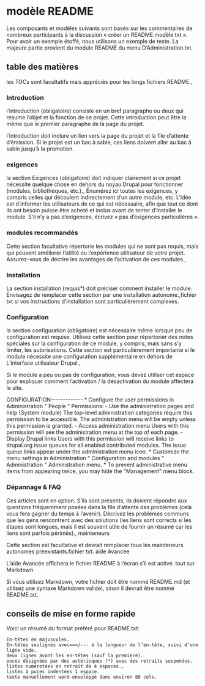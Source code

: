 
# modèle README

Les composants et modèles suivants sont basés sur les commentaires de nombreux participants à la discussion « créer un README.modèle txt ». Pour avoir un exemple étoffé, nous utilisons un exemple de texte. La majeure partie provient du module README du menu D’Administration.txt.

## table des matières

les TOCs sont facultatifs mais appréciés pour les longs fichiers README.,

### Introduction

l’introduction (obligatoire) consiste en un bref paragraphe ou deux qui résume l’objet et la fonction de ce projet. Cette introduction peut être la même que le premier paragraphe de la page du projet.

l’introduction doit inclure un lien vers la page du projet et la file d’attente d’émission. Si le projet est un bac à sable, ces liens doivent aller au bac à sable jusqu’à la promotion.

### exigences

la section Exigences (obligatoire) doit indiquer clairement si ce projet nécessite quelque chose en dehors du noyau Drupal pour fonctionner (modules, bibliothèques, etc.)., Énumérez ici toutes les exigences, y compris celles qui découlent indirectement d’un autre module, etc. L’idée est d’informer les utilisateurs de ce qui est nécessaire, afin que tout ce dont ils ont besoin puisse être acheté et inclus avant de tenter d’installer le module. S’il n’y a pas d’exigences, écrivez « pas d’exigences particulières ».


### modules recommandés

Cette section facultative répertorie les modules qui ne sont pas requis, mais qui peuvent améliorer l’utilité ou l’expérience utilisateur de votre projet. Assurez-vous de décrire les avantages de l’activation de ces modules.,

### Installation

La section installation (requis*) doit préciser comment installer le module.
Envisagez de remplacer cette section par une installation autonome.,fichier txt si vos instructions d’installation sont particulièrement complexes.

### Configuration

la section configuration (obligatoire) est nécessaire même lorsque peu de configuration est requise. Utilisez cette section pour répertorier des notes spéciales sur la configuration de ce module, y compris, mais sans s’y limiter, les autorisations. Cette section est particulièrement importante si le module nécessite une configuration supplémentaire en dehors de L’interface utilisateur Drupal.,

Si le module a peu ou pas de configuration, vous devez utiliser cet espace pour expliquer comment l’activation / la désactivation du module affectera le site.

CONFIGURATION------------- * Configure the user permissions in Administration " People " Permissions: - Use the administration pages and help (System module) The top-level administration categories require this permission to be accessible. The administration menu will be empty unless this permission is granted. - Access administration menu Users with this permission will see the administration menu at the top of each page. - Display Drupal links Users with this permission will receive links to drupal.org issue queues for all enabled contributed modules. The issue queue links appear under the administration menu icon. * Customize the menu settings in Administration " Configuration and modules " Administration " Administration menu. * To prevent administrative menu items from appearing twice, you may hide the "Management" menu block.


### Dépannage & FAQ

Ces articles sont en option. S’ils sont présents, ils doivent répondre aux questions fréquemment posées dans la file d’attente des problèmes (cela vous fera gagner du temps à l’avenir). Décrivez les problèmes communs que les gens rencontrent avec des solutions (les liens sont corrects si les étapes sont longues, mais il est souvent utile de fournir un résumé car les liens sont parfois périmés).,
mainteneurs

Cette section est facultative et devrait remplacer tous les mainteneurs autonomes préexistants.fichier txt.
aide Avancée

L’aide Avancée affichera le fichier README à l’écran s’il est activé.
tout sur Markdown

Si vous utilisez Markdown, votre fichier doit être nommé README.md (et utilisez une syntaxe Markdown valide), sinon il devrait être nommé README.txt.

## conseils de mise en forme rapide

Voici un résumé du format préféré pour README.txt:

    En-têtes en majuscules.
    En-têtes soulignés avec===/--- à la longueur de l’en-tête, suivi d’une ligne vide.
    deux lignes avant les en-têtes (sauf la première).
    puces désignées par des astérisques (*) avec des retraits suspendus.
    listes numérotées en retrait de 4 espaces.,
    listes à puces indentées 1 espace.
    texte manuellement word-enveloppé dans environ 80 cols.

